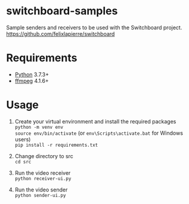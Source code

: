 # switchboard-samples
Sample senders and receivers to be used with the Switchboard project. https://github.com/felixlapierre/switchboard

# Requirements
* [Python](https://www.python.org) 3.7.3+
* [ffmpeg](https://ffmpeg.org) 4.1.6+

# Usage
1. Create your virtual environment and install the required packages  
`python -m venv env`  
`source env/bin/activate` (or `env\Scripts\activate.bat` for Windows users)  
`pip install -r requirements.txt`  

2. Change directory to src  
`cd src`

3. Run the video receiver  
`python receiver-ui.py`

4. Run the video sender  
`python sender-ui.py`
